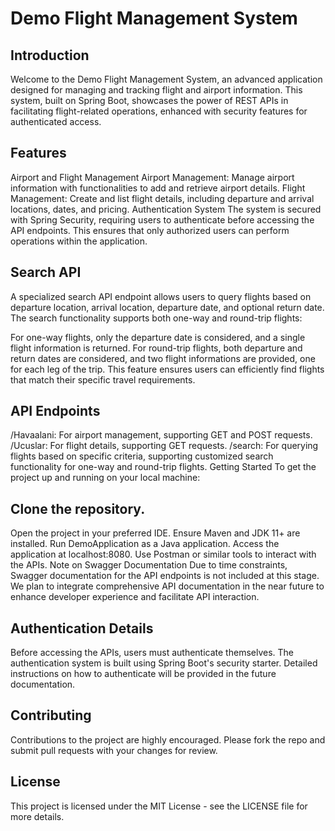 # Demo Flight Management System

## Introduction

Welcome to the Demo Flight Management System, an advanced application designed for managing and tracking flight and airport information. This system, built on Spring Boot, showcases the power of REST APIs in facilitating flight-related operations, enhanced with security features for authenticated access.

## Features
Airport and Flight Management
Airport Management: Manage airport information with functionalities to add and retrieve airport details.
Flight Management: Create and list flight details, including departure and arrival locations, dates, and pricing.
Authentication System
The system is secured with Spring Security, requiring users to authenticate before accessing the API endpoints. This ensures that only authorized users can perform operations within the application.

## Search API
A specialized search API endpoint allows users to query flights based on departure location, arrival location, departure date, and optional return date. The search functionality supports both one-way and round-trip flights:

For one-way flights, only the departure date is considered, and a single flight information is returned.
For round-trip flights, both departure and return dates are considered, and two flight informations are provided, one for each leg of the trip.
This feature ensures users can efficiently find flights that match their specific travel requirements.

## API Endpoints
/Havaalani: For airport management, supporting GET and POST requests.
/Ucuslar: For flight details, supporting GET requests.
/search: For querying flights based on specific criteria, supporting customized search functionality for one-way and round-trip flights.
Getting Started
To get the project up and running on your local machine:

## Clone the repository.
Open the project in your preferred IDE.
Ensure Maven and JDK 11+ are installed.
Run DemoApplication as a Java application.
Access the application at localhost:8080. Use Postman or similar tools to interact with the APIs.
Note on Swagger Documentation
Due to time constraints, Swagger documentation for the API endpoints is not included at this stage. We plan to integrate comprehensive API documentation in the near future to enhance developer experience and facilitate API interaction.

## Authentication Details
Before accessing the APIs, users must authenticate themselves. The authentication system is built using Spring Boot's security starter. Detailed instructions on how to authenticate will be provided in the future documentation.

## Contributing
Contributions to the project are highly encouraged. Please fork the repo and submit pull requests with your changes for review.

## License
This project is licensed under the MIT License - see the LICENSE file for more details.
